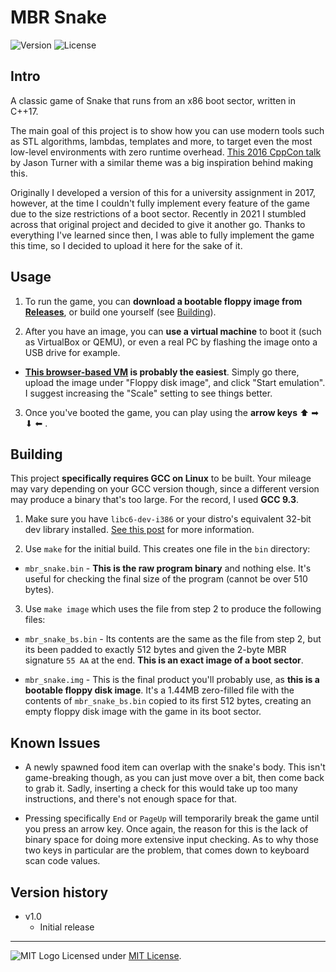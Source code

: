 # MBR Snake
![Version](https://img.shields.io/badge/Version-1.0-blue.svg) ![License](https://img.shields.io/badge/License-MIT-green.svg)


## Intro


A classic game of Snake that runs from an x86 boot sector, written in C++17.

The main goal of this project is to show how you can use modern tools such as STL algorithms, lambdas, templates and more, to target even the most low-level environments with zero runtime overhead. [This 2016 CppCon talk](https://www.youtube.com/watch?v=zBkNBP00wJE) by Jason Turner with a similar theme was a big inspiration behind making this.

Originally I developed a version of this for a university assignment in 2017, however, at the time I couldn't fully implement every feature of the game due to the size restrictions of a boot sector. Recently in 2021 I stumbled across that original project and decided to give it another go. Thanks to everything I've learned since then, I was able to fully implement the game this time, so I decided to upload it here for the sake of it.


## Usage


1. To run the game, you can **download a bootable floppy image from [Releases](https://github.com/adam10603/mbr_snake/releases)**, or build one yourself (see [Building](#building)).

2. After you have an image, you can **use a virtual machine** to boot it (such as VirtualBox or QEMU), or even a real PC by flashing the image onto a USB drive for example.

  - **[This browser-based VM](https://copy.sh/v86/) is probably the easiest**. Simply go there, upload the image under "Floppy disk image", and click "Start emulation". I suggest increasing the "Scale" setting to see things better.

3. Once you've booted the game, you can play using the **arrow keys** ⬆ ➡ ⬇ ⬅ .


## Building


This project **specifically requires GCC on Linux** to be built. Your mileage may vary depending on your GCC version though, since a different version may produce a binary that's too large. For the record, I used **GCC 9.3**. 

1. Make sure you have `libc6-dev-i386` or your distro's equivalent 32-bit dev library installed. [See this post](https://stackoverflow.com/a/7412698/3606363) for more information.

2. Use `make` for the initial build. This creates one file in the `bin` directory:
  - `mbr_snake.bin` - **This is the raw program binary** and nothing else. It's useful for checking the final size of the program (cannot be over 510 bytes).

3. Use `make image` which uses the file from step 2 to produce the following files:

  - `mbr_snake_bs.bin` - Its contents are the same as the file from step 2, but its been padded to exactly 512 bytes and given the 2-byte MBR signature `55 AA` at the end. **This is an exact image of a boot sector**.

  - `mbr_snake.img` - This is the final product you'll probably use, as **this is a bootable floppy disk image**. It's a 1.44MB zero-filled file with the contents of `mbr_snake_bs.bin` copied to its first 512 bytes, creating an empty floppy disk image with the game in its boot sector.


## Known Issues


- A newly spawned food item can overlap with the snake's body. This isn't game-breaking though, as you can just move over a bit, then come back to grab it. Sadly, inserting a check for this would take up too many instructions, and there's not enough space for that.

- Pressing specifically `End` or `PageUp` will temporarily break the game until you press an arrow key. Once again, the reason for this is the lack of binary space for doing more extensive input checking. As to why those two keys in particular are the problem, that comes down to keyboard scan code values.


## Version history


* v1.0
  * Initial release


_____________________
![MIT Logo](https://upload.wikimedia.org/wikipedia/commons/thumb/0/0c/MIT_logo.svg/40px-MIT_logo.svg.png) Licensed under [MIT License](LICENSE).